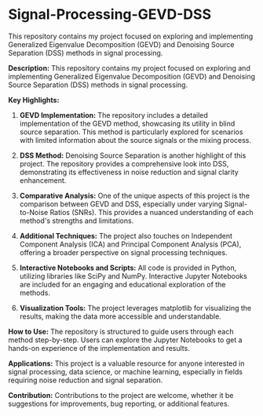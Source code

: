 # Signal-Processing-GEVD-DSS
This repository contains my project focused on exploring and implementing Generalized Eigenvalue Decomposition (GEVD) and Denoising Source Separation (DSS) methods in signal processing.

**Description:**
This repository contains my project focused on exploring and implementing Generalized Eigenvalue Decomposition (GEVD) and Denoising Source Separation (DSS) methods in signal processing. 

**Key Highlights:**

1. **GEVD Implementation:** The repository includes a detailed implementation of the GEVD method, showcasing its utility in blind source separation. This method is particularly explored for scenarios with limited information about the source signals or the mixing process.

2. **DSS Method:** Denoising Source Separation is another highlight of this project. The repository provides a comprehensive look into DSS, demonstrating its effectiveness in noise reduction and signal clarity enhancement.

3. **Comparative Analysis:** One of the unique aspects of this project is the comparison between GEVD and DSS, especially under varying Signal-to-Noise Ratios (SNRs). This provides a nuanced understanding of each method's strengths and limitations.

4. **Additional Techniques:** The project also touches on Independent Component Analysis (ICA) and Principal Component Analysis (PCA), offering a broader perspective on signal processing techniques.

5. **Interactive Notebooks and Scripts:** All code is provided in Python, utilizing libraries like SciPy and NumPy. Interactive Jupyter Notebooks are included for an engaging and educational exploration of the methods.

6. **Visualization Tools:** The project leverages matplotlib for visualizing the results, making the data more accessible and understandable.

**How to Use:**
The repository is structured to guide users through each method step-by-step. Users can explore the Jupyter Notebooks to get a hands-on experience of the implementation and results.

**Applications:**
This project is a valuable resource for anyone interested in signal processing, data science, or machine learning, especially in fields requiring noise reduction and signal separation.

**Contribution:**
Contributions to the project are welcome, whether it be suggestions for improvements, bug reporting, or additional features.
